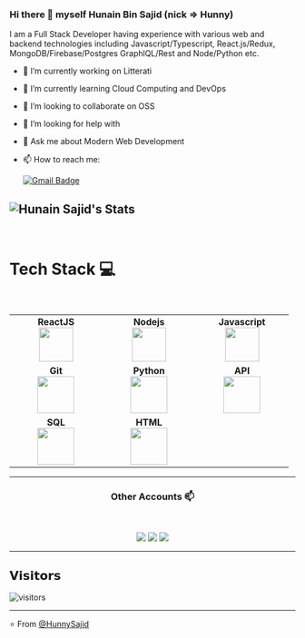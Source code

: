 ### Hi there 👋 myself Hunain Bin Sajid (nick => Hunny)

I am a Full Stack Developer having experience with various web and backend technologies including Javascript/Typescript, React.js/Redux, MongoDB/Firebase/Postgres GraphlQL/Rest and Node/Python etc.

-   🔭 I’m currently working on Litterati
-   🌱 I’m currently learning Cloud Computing and DevOps
-   👯 I’m looking to collaborate on OSS
-   🤔 I’m looking for help with
-   💬 Ask me about Modern Web Development
-   📫 How to reach me:

    [![Gmail Badge](https://img.shields.io/badge/-HunnySajid-c14438?style=flat&logo=Gmail&logoColor=white&link=mailto:hunainbinsajid@gmail.com)](mailto:hunainbinsajid@gmail.com)

## ![Hunain Sajid's Stats](https://github-readme-stats.vercel.app/api?username=HunnySajid&show_icons=true&title_color=fff&icon_color=79ff97&text_color=9f9f9f&bg_color=151515)

<br>

# Tech Stack 💻

<br>
<table>
<tbody>
 <tr>
<td align="center" width="20%">
<span><b><center>ReactJS</center></b></span> 
<img height=60px src="https://img.icons8.com/ultraviolet/2x/react.png"> 
</td>

<td align="center" width="20%">
<span><b><center>Nodejs</center></b></span> 
<img height=60px src="https://img.icons8.com/color/2x/nodejs.png"> 
</td>

<td align="center" width="20%">
<span><b><center>Javascript</center></b></span> 
<img height=60px src="https://img.icons8.com/color/2x/javascript.png"> 
</td>
</tr>

<td align="center" width="20%">
<span><b><center>Git</center></b></span> 
<img height=65px src="https://img.icons8.com/ios-glyphs/2x/github-2.png"> 
</td>

<td align="center" width="20%">
<span><b><center>Python</center></b></span> 
<img height=65px src="https://img.icons8.com/color/2x/python.png"> 
</td>

<td align="center" width="20%">
<span><b><center>API</center></b></span> 
<img height=65px src="https://img.icons8.com/bubbles/2x/api.png"> 
</td>
</tr>
<tr>
<td align="center" width="20%">
<span><b><center>SQL</center></b></span> 
<img height=65px src="https://img.icons8.com/ios-filled/2x/sql.png"> 
</td>

<td align="center" width="20%">
<span><b><center>HTML</center></b></span> 
<img height=65px src="https://img.icons8.com/color/2x/html-5.png"> 
</td>
</tr>

</tbody>
</table>

---

<h3 align="center"> Other Accounts 📫 </h3>
<br />
<p align="center">
<a href="https://www.linkedin.com/in/hunainsajid/"><img src="https://img.shields.io/badge/linkedin-%230077B5.svg?&style=for-the-badge&logo=linkedin&logoColor=white"/></a>
<a href="https://web.facebook.com/hunain.sajid.50/"><img src="https://img.shields.io/badge/facebook-%234267B2.svg?&style=for-the-badge&logo=facebook&logoColor=white"/></a>
<a href="https://github.com/HunnySajid/HunnySajid"><img src="https://img.shields.io/badge/github-%239969BB.svg?&style=for-the-badge&logo=facebook&logoColor=white"/></a>

</p>

---

## 𝗩𝗶𝘀𝗶𝘁𝗼𝗿𝘀

![visitors](https://visitor-badge.laobi.icu/badge?page_id=HunnySajidM.HunnySajidM)

---

⭐️ From [@HunnySajid](https://HunnySajid.github.io)
